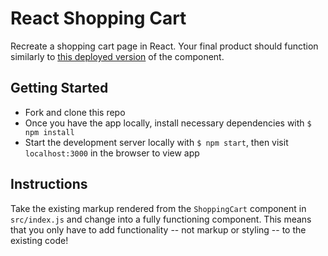 # React Shopping Cart

Recreate a shopping cart page in React. Your final product should function similarly to [this deployed version](http://oceanic-sense.surge.sh/) of the component.

## Getting Started

- Fork and clone this repo
- Once you have the app locally, install necessary dependencies with `$ npm install`
- Start the development server locally with `$ npm start`, then visit `localhost:3000` in the browser to view app

## Instructions

Take the existing markup rendered from the `ShoppingCart` component in `src/index.js` and change into a fully functioning component. This means that you only have to add functionality -- not markup or styling -- to the existing code!

